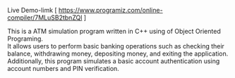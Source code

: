 Live Demo-limk [ https://www.programiz.com/online-compiler/7MLuSB2tbnZQl ]

This is a ATM simulation program written in C++ using of Object Oriented Programing.  
It allows users to perform basic banking operations such as checking their balance, withdrawing money, depositing money, and exiting the application.
Additionally, this program simulates a basic account authentication using account numbers and PIN verification.

